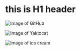 # this is H1 header
![Image of GitHub](https://en.wikipedia.org/wiki/GitHub#/media/File:GitHub_Invertocat_Logo.svg)

![Image of Yaktocat](https://octodex.github.com/images/yaktocat.png)

![Image of ice cream](https://purepng.com/photo/155/food-ice-cream-png)
